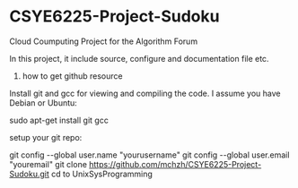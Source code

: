 # CSYE6225-Project-Sudoku
Cloud Coumputing Project for the Algorithm Forum

In this project, it include source, configure and documentation file etc.


1. how to get github resource 

Install git and gcc for viewing and compiling the code. I assume you have Debian or Ubuntu:

sudo apt-get install git gcc

setup your git repo:

git config --global user.name "yourusername"
git config --global user.email "youremail"
git clone 
https://github.com/mchzh/CSYE6225-Project-Sudoku.git
cd to UnixSysProgramming
